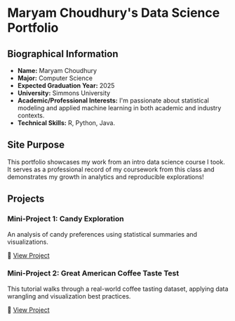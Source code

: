# Maryam Choudhury's Data Science Portfolio

## Biographical Information

- **Name:** Maryam Choudhury  
- **Major:** Computer Science  
- **Expected Graduation Year:** 2025  
- **University:** Simmons University  
- **Academic/Professional Interests:** I'm passionate about statistical modeling and applied machine learning in both academic and industry contexts.  
- **Technical Skills:** R, Python, Java.

## Site Purpose

This portfolio showcases my work from an intro data science course I took. It serves as a professional record of my coursework from this class and demonstrates my growth in analytics and reproducible explorations!

## Projects

### Mini-Project 1: Candy Exploration

An analysis of candy preferences using statistical summaries and visualizations.

🔗 [View Project](https://maryam-choudhury.github.io/candyExploration/)

### Mini-Project 2: Great American Coffee Taste Test

This tutorial walks through a real-world coffee tasting dataset, applying data wrangling and visualization best practices.

🔗 [View Project](https://maryam-choudhury.github.io/dataWranglingTutorial/)
